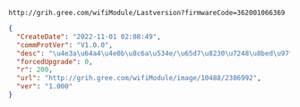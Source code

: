 `http://grih.gree.com/wifiModule/Lastversion?firmwareCode=362001066369`

```json
{
  "CreateDate": "2022-11-01 02:08:49",
  "commProtVer": "V1.0.0",
  "desc": "\u4e3a\u64a4\u4e0b\u8c6a\u534e/\u65d7\u8230\u7248\u8bed\u97f3\u677f1.406\u7248\u672c\u66f4\u65b0",
  "forcedUpgrade": 0,
  "r": 200,
  "url": "http://grih.gree.com/wifiModule/image/10488/2386992",
  "ver": "1.000"
}
```